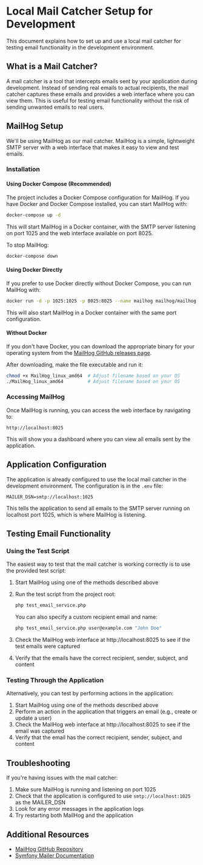 # Local Mail Catcher Setup for Development

This document explains how to set up and use a local mail catcher for testing email functionality in the development environment.

## What is a Mail Catcher?

A mail catcher is a tool that intercepts emails sent by your application during development. Instead of sending real emails to actual recipients, the mail catcher captures these emails and provides a web interface where you can view them. This is useful for testing email functionality without the risk of sending unwanted emails to real users.

## MailHog Setup

We'll be using MailHog as our mail catcher. MailHog is a simple, lightweight SMTP server with a web interface that makes it easy to view and test emails.

### Installation

#### Using Docker Compose (Recommended)

The project includes a Docker Compose configuration for MailHog. If you have Docker and Docker Compose installed, you can start MailHog with:

```bash
docker-compose up -d
```

This will start MailHog in a Docker container, with the SMTP server listening on port 1025 and the web interface available on port 8025.

To stop MailHog:

```bash
docker-compose down
```

#### Using Docker Directly

If you prefer to use Docker directly without Docker Compose, you can run MailHog with:

```bash
docker run -d -p 1025:1025 -p 8025:8025 --name mailhog mailhog/mailhog
```

This will also start MailHog in a Docker container with the same port configuration.

#### Without Docker

If you don't have Docker, you can download the appropriate binary for your operating system from the [MailHog GitHub releases page](https://github.com/mailhog/MailHog/releases).

After downloading, make the file executable and run it:

```bash
chmod +x MailHog_linux_amd64  # Adjust filename based on your OS
./MailHog_linux_amd64         # Adjust filename based on your OS
```

### Accessing MailHog

Once MailHog is running, you can access the web interface by navigating to:

```
http://localhost:8025
```

This will show you a dashboard where you can view all emails sent by the application.

## Application Configuration

The application is already configured to use the local mail catcher in the development environment. The configuration is in the `.env` file:

```
MAILER_DSN=smtp://localhost:1025
```

This tells the application to send all emails to the SMTP server running on localhost port 1025, which is where MailHog is listening.

## Testing Email Functionality

### Using the Test Script

The easiest way to test that the mail catcher is working correctly is to use the provided test script:

1. Start MailHog using one of the methods described above
2. Run the test script from the project root:
   ```bash
   php test_email_service.php
   ```

   You can also specify a custom recipient email and name:
   ```bash
   php test_email_service.php user@example.com "John Doe"
   ```

3. Check the MailHog web interface at http://localhost:8025 to see if the test emails were captured
4. Verify that the emails have the correct recipient, sender, subject, and content

### Testing Through the Application

Alternatively, you can test by performing actions in the application:

1. Start MailHog using one of the methods described above
2. Perform an action in the application that triggers an email (e.g., create or update a user)
3. Check the MailHog web interface at http://localhost:8025 to see if the email was captured
4. Verify that the email has the correct recipient, sender, subject, and content

## Troubleshooting

If you're having issues with the mail catcher:

1. Make sure MailHog is running and listening on port 1025
2. Check that the application is configured to use `smtp://localhost:1025` as the MAILER_DSN
3. Look for any error messages in the application logs
4. Try restarting both MailHog and the application

## Additional Resources

- [MailHog GitHub Repository](https://github.com/mailhog/MailHog)
- [Symfony Mailer Documentation](https://symfony.com/doc/current/mailer.html)
